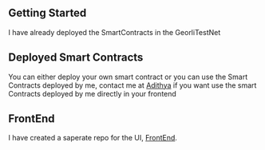 ## Getting Started

I have already deployed the SmartContracts in the GeorliTestNet

## Deployed Smart Contracts

You can either deploy your own smart contract or you can use the Smart Contracts deployed by me, contact me at [Adithya](https://www.linkedin.com/in/adithya-ng-baba34226/) if you want use the smart Contracts deployed by me directly in your frontend

## FrontEnd
I have created a saperate repo for the UI, [FrontEnd](https://github.com/Adithya2310/CrowdfundingUI).
